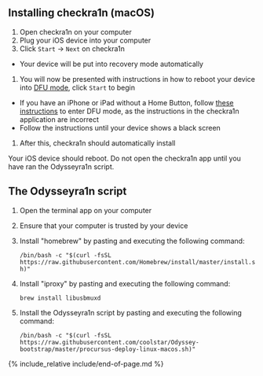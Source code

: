 ## Installing checkra1n (macOS)

1. Open checkra1n on your computer
1. Plug your iOS device into your computer
1. Click `Start` -> `Next` on checkra1n
  - Your device will be put into recovery mode automatically
1. You will now be presented with instructions in how to reboot your device into [DFU mode](faq#dfu_mode), click `Start` to begin
  - If you have an iPhone or iPad without a Home Button, follow [these instructions](troubleshooting#iphonex_dfu) to enter DFU mode, as the instructions in the checkra1n application are incorrect
  - Follow the instructions until your device shows a black screen
1. After this, checkra1n should automatically install

Your iOS device should reboot. Do not open the checkra1n app until you have ran the Odysseyra1n script.

## The Odysseyra1n script

1. Open the terminal app on your computer
1. Ensure that your computer is trusted by your device
1. Install "homebrew" by pasting and executing the following command:

    `/bin/bash -c "$(curl -fsSL https://raw.githubusercontent.com/Homebrew/install/master/install.sh)"`
1. Install "iproxy" by pasting and executing the following command:

    `brew install libusbmuxd`
1. Install the Odysseyra1n script by pasting and executing the following command:

    `/bin/bash -c "$(curl -fsSL https://raw.githubusercontent.com/coolstar/Odyssey-bootstrap/master/procursus-deploy-linux-macos.sh)"`

{% include_relative include/end-of-page.md %}
